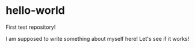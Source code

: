 # hello-world
First test repository!


I am supposed to write something about myself here! Let's see if it works!
